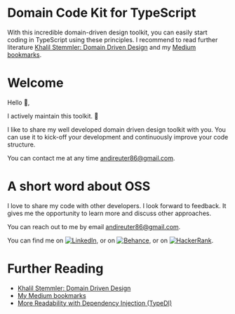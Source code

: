 # Domain Code Kit for TypeScript

With this incredible domain-driven design toolkit, you can easily start coding in TypeScript using these principles. I recommend to read further literature [Khalil Stemmler: Domain Driven Design](https://khalilstemmler.com/articles/categories/domain-driven-design) and my [Medium bookmarks](https://medium.com/@AndiReuter/list/domain-driven-design-b4ec21b36221).

# Welcome

Hello 👋,

I actively maintain this toolkit. :rocket:

I like to share my well developed domain driven design toolkit with you. You can use it to kick-off your development and continuously improve your code structure.

You can contact me at any time andireuter86@gmail.com.

# A short word about OSS

I love to share my code with other developers. I look forward to feedback. It gives me the opportunity to learn more and discuss other approaches.

You can reach out to me by email [andireuter86@gmail.com](mailto:andireuter86@gmail.com?subject=Hello%20👋).

You can find me on [![LinkedIn][1.2]][1], or on [![Behance][2.2]][2], or on [![HackerRank][3.2]][3].

[1.2]: https://raw.githubusercontent.com/andreasreuter/andreasreuter/main/img/linkedin.png "LinkedIn icon"
[2.2]: https://raw.githubusercontent.com/andreasreuter/andreasreuter/main/img/behance.png "Behance icon"
[3.2]: https://raw.githubusercontent.com/andreasreuter/andreasreuter/main/img/hackerrank.png "HackerRank icon"
[1]: https://www.linkedin.com/in/andreasreuter
[2]: https://www.behance.net/andireuter
[3]: https://www.hackerrank.com/andreasreuter

# Further Reading

- [Khalil Stemmler: Domain Driven Design](https://khalilstemmler.com/articles/categories/domain-driven-design)
- [My Medium bookmarks](https://medium.com/@AndiReuter/list/domain-driven-design-b4ec21b36221)
- [More Readability with Dependency Injection (TypeDI)](https://docs.typestack.community/typedi/v/develop/01-getting-started)
